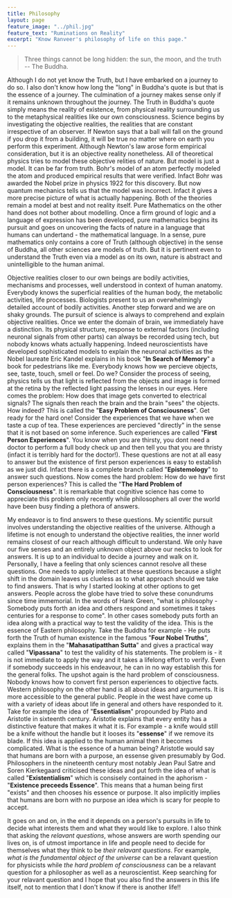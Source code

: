 ```yaml
---
title: Philosophy
layout: page
feature_image: "../phil.jpg"
feature_text: "Ruminations on Reality"
excerpt: "Know Ranveer's philosophy of life on this page."
---
```

> Three things cannot be long hidden: the sun, the moon, and the truth -- The Buddha.  
  
Although I do not yet know the Truth, but I have embarked on a journey to do so. I also don't know how long the "long" in Buddha's quote is but that is the essence of a journey. The culmination of a journey makes sense only if it remains unknown throughout the journey. The Truth in Buddha's quote simply means the reality of existence, from physical reality surrounding us to the metaphysical realities like our own consciousness. Science begins by investigating the objective realities, the realities that are constant irrespective of an observer. If Newton says that a ball will fall on the ground if you drop it from a building, it will be true no matter where on earth you perform this experiment. Although Newton's law arose form empirical consideration, but it is an objective reality nonetheless. All of theoretical physics tries to model these objective relities of nature. But model is just a model. It can be far from truth. Bohr's model of an atom perfectly modeled the atom and produced empirical results that were verified. Infact Bohr was awarded the Nobel prize in physics 1922 for this discovery. But now quantum mechanics tells us that the model was incorrect. Infact it gives a more precise picture of what is actually happening. Both of the theories remain a model at best and not reality itself.  Pure Mathematics on the other hand does not bother about modelling. Once a firm ground of logic and a language of expression has been developed, pure mathematics begins its pursuit and goes on uncovering the facts of nature in a language that humans can undertand - the mathematical language. In a sense, pure mathematics only contains a core of Truth (although objective) in the sense of Buddha, all other sciences are models of truth. But it is pertinent even to understand the Truth even via a model as on its own, nature is abstract and unintelligible to the human animal.  

Objective realities closer to our own beings are bodily activities, mechanisms and processes, well understood in context of human anatomy. Everybody knows the superficial realities of the human body, the metabolic activities, life processes. Biologists present to us an overwhelmingly detailed account of bodily activities. Another step forward and we are on shaky grounds. The pursuit of science is always to comprehend and explain objective realities. Once we enter the domain of brain, we immediately have a distinction. Its physical structure, response to external factors (including neuronal signals from other parts) can always be recorded using tech, but nobody knows whats actually happening. Indeed neuroscientists have developed sophisticated models to explain the neuronal activities as the Nobel laureate Eric Kandel explains in his book "**In Search of Memory**" a book for pedestrians like me. Everybody knows how we percieve objects, see, taste, touch, smell or feel. Do we? Consider the process of seeing, physics tells us that light is reflected from the objects and image is formed at the retina by the reflected light passing the lenses in our eyes. Here comes the problem: How does that image gets converted to electrical signals? The signals then reach the brain and the brain "sees" the objects. How indeed? This is called the "**Easy Problem of Consciousness**". Get ready for the hard one! Consider the experiences that we have when we taste a cup of tea. These experiences are percieved "directly" in the sense that it is not based on some inference. Such experiences are called "**First Person Experiences**". You know when you are thirsty, you dont need a doctor to perform a full body check up and then tell you that you are thristy (infact it is terribly hard for the doctor!). These questions are not at all easy to answer but the existence of first person experiences is easy to establish as we just did. Infact there is a complete branch called "**Epistemology**" to answer such questions. Now comes the hard problem: How do we have first person experiences? This is called the "**The Hard Problem of Consciousness**". It is remarkable that cognitive science has come to appreciate this problem only recently while philosophers all over the world have been busy finding a plethora of answers.  

My endeavor is to find answers to these questions. My scientific pursuit involves understanding the objective realities of the universe. Although a lifetime is not enough to understand the objective realities, the inner world remains closest of our reach although difficult to understand. We only have our five senses and an entirely unknown object above our necks to look for answers. It is up to an individual to decide a journey and walk on it. Personally, I have a feeling that only sciences cannot resolve all these questions. One needs to apply intellect at these questions because a slight shift in the domain leaves us clueless as to what approach should we take to find answers. That is why I started looking at other options to get answers. People across the globe have tried to solve these conundrums since time immemorial. In the words of Hank Green, "what is philosophy - Somebody puts forth an idea and others respond and sometimes it takes centuries for a response to come". In other cases somebody puts forth an idea along with a practical way to test the validity of the idea. This is the essence of Eastern philosophy. Take the Buddha for example - He puts forth the Truth of human existence in the famous "**Four Nobel Truths**", explains them in the "**Mahasatipatthan Sutta**" and gives a practical way called "**Vipassana**" to test the validity of his statements. The problem is - it is not immediate to apply the way and it takes a lifelong effort to verify. Even if somebody succeeds in his endeavour, he can in no way establish this for the general folks. The upshot again is the hard problem of consciousness. Nobody knows how to convert first person experiences to objective facts. Western philosophy on the other hand is all about ideas and arguments. It is more accessible to the general public. People in the west have come up with a variety of ideas about life in general and others have responded to it. Take for example the idea of "**Essentialism**" propounded by Plato and Aristotle in sixteenth century. Aristotle explains that every entity has a distinctive feature that makes it what it is. For example - a knife would still be a knife without the handle but it looses its "**essense**" if we remove its blade. If this idea is applied to the human animal then it becomes complicated. What is the essence of a human being? Aristotle would say that humans are born with a purpose, an essense given presumably by God. Philosophers in the nineteenth century most notably Jean Paul Satre and Soren Kierkegaard criticised these ideas and put forth the idea of what is called "**Existentialism**" which is consisely contained in the aphorism - "**Existence preceeds Essence**". This means that a human being first "exists" and then chooses his essence or purpose. It also implicitly implies that humans are born with no purpose an idea which is scary for people to accept. 

It goes on and on, in the end it depends on a person's pursuits in life to decide what interests them and what they would like to explore. I also think that asking the _relavant questions_, whose answers are worth spending our lives on, is of utmost importance in life and people need to decide for themselves what they think to be _their relavant questions_. For example, _what is the fundamental object of the universe_ can be a relavant question for physicists while _the hard problem of consciousness_ can be a relavant question for a philosopher as well as a neuroscientist. Keep searching for your relavant question and I hope that you also find the answers in this life itself, not to mention that I don't know if there is another life!! 

